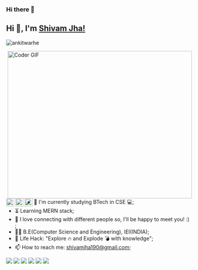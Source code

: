 ### Hi there 👋

## Hi 👋, I'm [Shivam Jha!](https://imshiv4m.github.io) 
 <p align="left"> <img src="https://komarev.com/ghpvc/?username=ankitwarbhe&label=Views&color=blue&style=plastic" alt="ankitwarhe" /> </p>


<img align="right" src="https://media.giphy.com/media/SWoSkN6DxTszqIKEqv/giphy.gif" alt="Coder GIF" width="500" height="400">

 
<a href="https://twitter.com/shivamj71090901">
  <img align="left" alt="Shivam Jha | Twitter" width="22px" src="https://cdn.jsdelivr.net/npm/simple-icons@v3/icons/twitter.svg" />
</a>
<a href="https://www.linkedin.com/in/shivamjha2710/">
  <img align="left" alt="Shivam's LinkdeIN" width="22px" src="https://cdn.jsdelivr.net/npm/simple-icons@v3/icons/linkedin.svg" />
</a>
<a href="https://www.instagram.com/ogxscrewu/">
  <img align="left" alt="Shivam's Instagram" width="22px" src="https://cdn.jsdelivr.net/npm/simple-icons@v3/icons/instagram.svg" />
</a>






- :telescope: I'm currently studying BTech in CSE 💻;
- :hourglass_flowing_sand: Learning MERN stack;
- 💬 I love connecting with different people so, I'll be happy to meet you! :) ;
- :man_technologist: B.E(Computer Science and Engineering), IEI(INDIA); 
- :dart: Life Hack: "Explore :fire: and Explode :bomb: with knowledge";
- 📫 How to reach me: shivamjha190@gmail.com;
<!-- - 📝[Resume](https://ankitwarbhe.github.io/cdn/about/Ankit-warbhe-cv.pdf) <br> -->

![](https://https://img.shields.io/badge/cpp-%3C%2F%3E-blueviolet) ![](https://img.shields.io/badge/javaScript-%3C%2F%3E-yellow) ![](https://img.shields.io/badge/React.js-%7C-0%2C%2022%2C%20100) ![](https://img.shields.io/badge/node%20js-%7C-yellowgreen) ![](https://img.shields.io/badge/HTML-%7C-orange) ![](https://img.shields.io/badge/CSS-%7C-orange)
<br><br>


